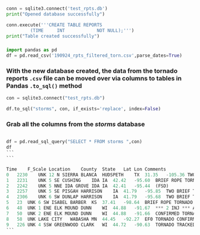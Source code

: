 ~~~Python
conn = sqlite3.connect('test_rpts.db')
print("Opened database successfully")

conn.execute('''CREATE TABLE REPORTS
         (TIME     INT            NOT NULL);''')
print("Table created successfully")
~~~

###

~~~Python
import pandas as pd
df = pd.read_csv('190924_rpts_filtered_torn.csv',parse_dates=True)


~~~

###  With the new database created, the data from the tornado reports ```.csv``` file can be moved over via columns to tables in Pandas ```.to_sql()``` method

~~~Python
con = sqlite3.connect("test_rpts.db")

df.to_sql("storms", con, if_exists='replace', index=False)
~~~

### Grab all the columns from the <i>storms</i> database

~~~Python

df = pd.read_sql_query("SELECT * FROM storms ",con)
df
```
```

Time	F_Scale	Location	County	State	Lat	Lon	Comments
0	2230	UNK	12 N SIERRA BLANCA	HUDSPETH	TX	31.35	-105.36	TWO LANDSPOUT TORNADOES WERE OBSERVED NORTH OF...
1	2231	UNK	5 SE CUSHING	IDA	IA	42.42	-95.60	BRIEF ROPE TORNADO. STILL EXTREME ROTATION TO ...
2	2242	UNK	5 NNE IDA GROVE	IDA	IA	42.41	-95.44	(FSD)
3	2257	UNK	5 SE PISGAH	HARRISON	IA	41.79	-95.85	TWO BRIEF TOUCHDOWNS. (OAX)
4	2306	UNK	6 SW DUNLAP	HARRISON	IA	41.79	-95.68	TWO BRIEF TOUCHDOWNS OF A TORNADO IN A FIELD. ...
5	23	UNK	6 SW ISABEL	BARBER	KS	37.41	-98.64	BRIEF ROPE TORNADO LASTING LESS THAN MINUTE RE...
6	48	UNK	1 ENE ELK MOUND	DUNN	WI	44.88	-91.67	*** 2 INJ *** A TORNADO SPUN UP JUST EAST OF E...
7	50	UNK	2 ENE ELK MOUND	DUNN	WI	44.88	-91.66	CONFIRMED TORNADO ON THE GROUND EAST OF ELK MO...
8	58	UNK	LAKE CITY	WABASHA	MN	44.45	-92.27	EF0 TORNADO CONFIRMED IN LAKE CITY. DAMAGE TO ...
9	226	UNK	4 SSW GREENWOOD	CLARK	WI	44.72	-90.63	TORNADO TRACKED FROM SOUTH SOUTHWEST OF GREENW...
```


~~~
